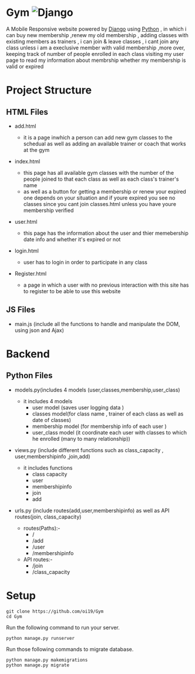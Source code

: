 # Gym ![Django](https://github.com/ESWZY/cs50web-final-project/workflows/Django%20CI/badge.svg)

  A Mobile Responsive website powered by [Django](https://www.djangoproject.com/) using [Python](https://www.python.org/) , in which i can buy new membership ,renew my old membership , adding classes with existing members as trainers , i can join & leave classes , i cant join any class unless i am a execlusive member with valid membership ,more over, keeping track of number of people enrolled in each class visiting my user page to read my information about membrship whether my             membership  is valid or expired


# Project Structure


## HTML Files
 - add.html
   - it is a page inwhich a person can add new gym classes to the schedual as well as adding an available  trainer or coach that works at the gym 
      
 - index.html
   - this page has all available gym classes with the number of the people joined to that each class as well as each class's trainer's name 
   - as well as a button for getting a membership or renew your expired one depends on your situation and if youre expired you see no classes since you cant join classes.html
    unless you have youre membership verified 
   
   
 - user.html
   -  this page has the information about the user and thier memebership date info and whether it's expired or not 
 
 - login.html
   - user has to login in order to participate in  any class 
 
 - Register.html
   - a page in which a user with no previous interaction with this site has to register to be able to use this website
  

## JS Files
 -  main.js (include all the functions to handle and manipulate the DOM, using json and Ajax)



# Backend



## Python Files
 - models.py(includes 4 models (user,classes,membership,user_class)
   - it includes 4 models
      - user model (saves user logging data )
      - classes model(for class name , trainer of each class as well as date of classes)
      - membership model (for membership info of each user )
      - user_class model (it coordinate each user with classes to which he enrolled (many to many relationship))
      
 - views.py (include different functions such as class_capacity , user,membershipinfo ,join,add)
     - it includes functions
         - class capacity 
         - user
         - membershipinfo
         - join
         - add
 - urls.py (include routes(add,user,membershipinfo) as well as API routes(join, class_capacity)
   - routes(Paths):-
      - /
      - /add
      - /user
      - /membershipinfo 
   - API routes:-
      - /join
      - /class_capacity



# Setup
   ```shell script
git clone https://github.com/oi19/Gym
cd Gym
```
Run the following command to run your server.


```shell script
python manage.py runserver
```

Run those following commands to migrate database.

```shell script
python manage.py makemigrations
python manage.py migrate
```



